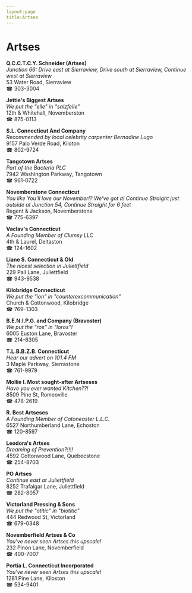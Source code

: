 ```yaml
---
layout:page
title:Artses
---
```

# Artses

**Q.C.C.T.C.Y. Schneider (Artses)**  
_Junction 66: Drive east at Sierraview, Drive south at Sierraview, Continue west at Sierraview_  
53 Water Road, Sierraview  
☎ 303-3004



**Jettie's Biggest Artses**  
_We put the "elle" in "salzfelle"_  
12th & Whitehall, Novemberston  
☎ 875-0113



**S.L. Connecticut And Company**  
_Recommended by local celebrity carpenter Bernadine Lugo_  
9157 Palo Verde Road, Kiloton  
☎ 802-9724



**Tangotown Artses**  
_Part of the Bacteria PLC_  
7942 Washington Parkway, Tangotown  
☎ 961-0722



**Novemberstone Connecticut**  
_You like You'll love our November!? We've got it! 
Continue Straight just outside at Junction 54, Continue Straight for 6 feet_  
Regent & Jackson, Novemberstone  
☎ 775-6397



**Vaclav's Connecticut**  
_A Founding Member of Clumsy LLC_  
4th & Laurel, Deltaston  
☎ 124-1602



**Liane S. Connecticut & Old**  
_The nicest selection in Juliettfield_  
229 Pall Lane, Juliettfield  
☎ 943-9538



**Kilobridge Connecticut**  
_We put the "ion" in "counterexcommunication"_  
Church & Cottonwood, Kilobridge  
☎ 769-1303



**B.E.N.I.P.G. and Company (Bravoster)**  
_We put the "ros" in "loros"!_  
6005 Euston Lane, Bravoster  
☎ 214-6305



**T.L.B.B.Z.B. Connecticut**  
_Hear our advert on 101.4 FM_  
3 Maple Parkway, Sierrastone  
☎ 761-9979



**Mollie I. Most sought-after Artseses**  
_Have you ever wanted Kitchen??!_  
8509 Pine St, Romeoville  
☎ 478-2619



**R. Best Artseses**  
_A Founding Member of Cotoneaster L.L.C._  
6527 Northumberland Lane, Echoston  
☎ 120-8597



**Leodora's Artses**  
_Dreaming of Prevention?!!!!_  
4592 Cottonwood Lane, Quebecstone  
☎ 254-8703



**PO Artses**  
_Continue east at Juliettfield_  
8252 Trafalgar Lane, Juliettfield  
☎ 282-8057



**Victorland Pressing & Sons**  
_We put the "otitic" in "biotitic"_  
444 Redwood St, Victorland  
☎ 679-0348



**Novemberfield Artses & Co**  
_You've never seen Artses this upscale!_  
232 Pinon Lane, Novemberfield  
☎ 400-7007



**Portia L. Connecticut Incorporated**  
_You've never seen Artses this upscale!_  
1281 Pine Lane, Kiloston  
☎ 534-9401



